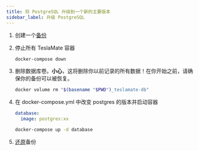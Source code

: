 ```yaml
---
title: 将 PostgreSQL 升级到一个新的主要版本
sidebar_label: 升级 PostgreSQL
---
```


1. 创建一个[备份](backup_restore.md)
2. 停止所有 TeslaMate 容器

   ```bash
   docker-compose down
   ```

3. 删除数据库卷。**小心**，这将删除你以前记录的所有数据！在你开始之前，请确保你的备份可以被恢复。

   ```bash
   docker volume rm "$(basename "$PWD")_teslamate-db"
   ```

4. 在 docker-compose.yml 中改变 postgres 的版本并启动容器

   ```yml {2}
   database:
     image: postgres:xx
   ```

   ```bash
   docker-compose up -d database
   ```

5. [还原](backup_restore.md)备份

